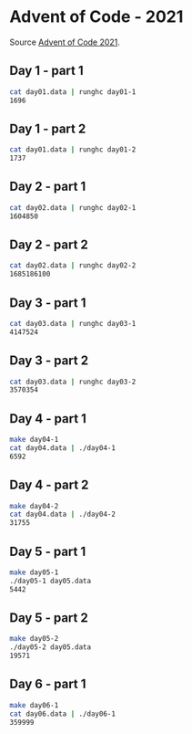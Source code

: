 # Advent of Code - 2021

Source [Advent of Code 2021](https://adventofcode.com/2021/day/1).

## Day 1 - part 1

```bash
cat day01.data | runghc day01-1
1696
```

## Day 1 - part 2

```bash
cat day01.data | runghc day01-2
1737
```

## Day 2 - part 1

```bash
cat day02.data | runghc day02-1
1604850
```

## Day 2 - part 2

```bash
cat day02.data | runghc day02-2
1685186100
```

## Day 3 - part 1

```bash
cat day03.data | runghc day03-1
4147524
```

## Day 3 - part 2

```bash
cat day03.data | runghc day03-2
3570354
```

## Day 4 - part 1

```bash
make day04-1
cat day04.data | ./day04-1
6592
```

## Day 4 - part 2

```bash
make day04-2
cat day04.data | ./day04-2
31755
```

## Day 5 - part 1

```bash
make day05-1
./day05-1 day05.data
5442
```

## Day 5 - part 2

```bash
make day05-2
./day05-2 day05.data
19571
```

## Day 6 - part 1

```bash
make day06-1
cat day06.data | ./day06-1
359999
```

